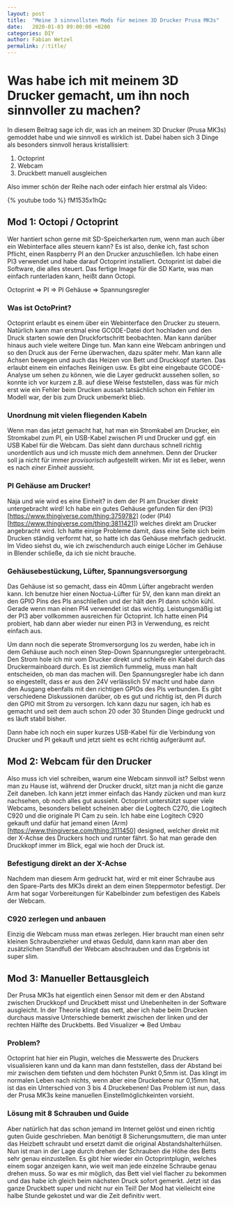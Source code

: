 ```yaml
---
layout: post
title:  "Meine 3 sinnvollsten Mods für meinen 3D Drucker Prusa MK3s"
date:   2020-01-03 09:00:00 +0200
categories: DIY
author: Fabian Wetzel
permalink: /:title/
---
```

# Was habe ich mit meinem 3D Drucker gemacht, um ihn noch sinnvoller zu machen?

In diesem Beitrag sage ich dir, was ich an meinem 3D Drucker (Prusa MK3s) gemoddet habe und wie sinnvoll es wirklich ist. Dabei haben sich 3 Dinge als besonders sinnvoll heraus kristallisiert:

1. Octoprint
1. Webcam
1. Druckbett manuell ausgleichen

Also immer schön der Reihe nach oder einfach hier erstmal als Video:

{% youtube todo %} fM1535x1hQc

## Mod 1: Octopi / Octoprint

Wer hantiert schon gerne mit SD-Speicherkarten rum, wenn man auch über ein Webinterface alles steuern kann? Es ist also, denke ich, fast schon Pflicht, einen Raspberry PI an den Drucker anzuschließen. Ich habe einen PI3 verwendet und habe darauf Octoprint installiert. Octoprint ist dabei die Software, die alles steuert. Das fertige Image für die SD Karte, was man einfach runterladen kann, heißt dann Octopi.

Octoprint => PI => PI Gehäuse => Spannungsregler

### Was ist OctoPrint?

Octoprint erlaubt es einem über ein Webinterface den Drucker zu steuern. Natürlich kann man erstmal eine GCODE-Datei dort hochladen und den Druck starten sowie den Druckfortschritt beobachten. Man kann darüber hinaus auch viele weitere Dinge tun. Man kann eine Webcam anbringen und so den Druck aus der Ferne überwachen, dazu später mehr. Man kann alle Achsen bewegen und auch das Heizen von Bett und Druckkopf starten. Das erlaubt einem ein einfaches Reinigen usw. Es gibt eine eingebaute GCODE-Analyse um sehen zu können, wie die Layer gedruckt aussehen sollen, so konnte ich vor kurzem z.B. auf diese Weise feststellen, dass was für mich erst wie ein Fehler beim Drucken aussah tatsächlich schon ein Fehler im Modell war, der bis zum Druck unbemerkt blieb.

### Unordnung mit vielen fliegenden Kabeln

Wenn man das jetzt gemacht hat, hat man ein Stromkabel am Drucker, ein Stromkabel zum PI, ein USB-Kabel zwischen PI und Drucker und ggf. ein USB Kabel für die Webcam. Das sieht dann durchaus schnell richtig unordentlich aus und ich musste mich dem annehmen. Denn der Drucker soll ja nicht für immer *provisorisch* aufgestellt wirken. Mir ist es lieber, wenn es nach *einer Einheit* aussieht.

### PI Gehäuse am Drucker!

Naja und wie wird es eine Einheit? in dem der PI am Drucker direkt untergebracht wird! Ich habe ein gutes Gehäuse gefunden für den (PI3)[https://www.thingiverse.com/thing:3759782] (oder (PI4)[https://www.thingiverse.com/thing:3811421]) welches direkt am Drucker angebracht wird. Ich hatte einige Probleme damit, dass eine Seite sich beim Drucken ständig verformt hat, so hatte ich das Gehäuse mehrfach gedruckt. Im Video siehst du, wie ich zwischendurch auch einige Löcher im Gehäuse in Blender schließe, da ich sie nicht brauche.

### Gehäusebestückung, Lüfter, Spannungsversorgung

Das Gehäuse ist so gemacht, dass ein 40mm Lüfter angebracht werden kann. Ich benutze hier einen Noctua-Lüfter für 5V, den kann man direkt an den GPIO Pins des PIs anschließen und der hält den PI dann schön kühl. Gerade wenn man einen PI4 verwendet ist das wichtig. Leistungsmäßig ist der PI3 aber vollkommen ausreichen für Octoprint. Ich hatte einen PI4 probiert, hab dann aber wieder nur einen PI3 in Verwendung, es reicht einfach aus.

Um dann noch die seperate Stromversorgung los zu werden, habe ich in dem Gehäuse auch noch einen Step-Down Spannungsregler untergebracht. Den Strom hole ich mir vom Drucker direkt und schleife ein Kabel durch das Druckermainboard durch. Es ist ziemlich fummelig, muss man halt entscheiden, ob man das machen will. Den Spannungsregler habe ich dann so eingestellt, dass er aus den 24V verlässlich 5V macht und habe dann den Ausgang ebenfalls mit den richtigen GPIOs des PIs verbunden. Es gibt verschiedene Diskussionen darüber, ob es gut und richtig ist, den PI durch den GPIO mit Strom zu versorgen. Ich kann dazu nur sagen, ich hab es gemacht und seit dem auch schon 20 oder 30 Stunden Dinge gedruckt und es läuft stabil bisher.

Dann habe ich noch ein super kurzes USB-Kabel für die Verbindung von Drucker und PI gekauft und jetzt sieht es echt richtig aufgeräumt auf.

## Mod 2: Webcam für den Drucker

Also muss ich viel schreiben, warum eine Webcam sinnvoll ist? Selbst wenn man zu Hause ist, während der Drucker druckt, sitzt man ja nicht die ganze Zeit daneben. Ich kann jetzt immer einfach das Handy zücken und man kurz nachsehen, ob noch alles gut aussieht. Octoprint unterstützt super viele Webcams, besonders beliebt scheinen aber die Logitech C270, die Logitech C920 und die originale PI Cam zu sein. Ich habe eine Logitech C920 gekauft und dafür hat jemand einen (Arm)[https://www.thingiverse.com/thing:3111450] designed, welcher direkt mit der X-Achse des Druckers hoch und runter fährt. So hat man gerade den Druckkopf immer im Blick, egal wie hoch der Druck ist.

### Befestigung direkt an der X-Achse

Nachdem man diesem Arm gedruckt hat, wird er mit einer Schraube aus den Spare-Parts des MK3s direkt an dem einen Steppermotor befestigt. Der Arm hat sogar Vorbereitungen für Kabelbinder zum befestigen des Kabels der Webcam.

### C920 zerlegen und anbauen

Einzig die Webcam muss man etwas zerlegen. Hier braucht man einen sehr kleinen Schraubenzieher und etwas Geduld, dann kann man aber den zusätzlichen Standfuß der Webcam abschrauben und das Ergebnis ist super slim.

## Mod 3: Manueller Bettausgleich

Der Prusa MK3s hat eigentlich einen Sensor mit dem er den Abstand zwischen Druckkopf und Druckbett misst und Unebenheiten in der Software ausgleicht. In der Theorie klingt das nett, aber ich habe beim Drucken durchaus massive Unterschiede bemerkt zwischen der linken und der rechten Hälfte des Druckbetts.
Bed Visualizer => Bed Umbau
### Problem?

Octoprint hat hier ein Plugin, welches die Messwerte des Druckers visualisieren kann und da kann man dann feststellen, dass der Abstand bei mir zwischen dem tiefsten und dem höchsten Punkt 0,5mm ist. Das klingt im normalen Leben nach nichts, wenn aber eine Druckebene nur 0,15mm hat, ist das ein Unterschied von 3 bis 4 Druckebenen! Das Problem ist nun, dass der Prusa MK3s keine manuellen Einstellmöglichkeinten vorsieht.

### Lösung mit 8 Schrauben und Guide

Aber natürlich hat das schon jemand im Internet gelöst und einen richtig guten Guide geschrieben. Man benötigt 8 Sicherungsmuttern, die man unter das Heizbett schraubt und ersetzt damit die original Abstandshalterhülsen. Nun ist man in der Lage durch drehen der Schrauben die Höhe des Betts sehr genau einzustellen. Es gibt hier wieder ein Octoprintplugin, welches einem sogar anzeigen kann, wie weit man jede einzelne Schraube genau drehen muss. So war es mir möglich, das Bett viel viel flacher zu bekommen und das habe ich gleich beim nächsten Druck sofort gemerkt. Jetzt ist das ganze Druckbett super und nicht nur ein Teil! Der Mod hat vielleicht eine halbe Stunde gekostet und war die Zeit definitiv wert.
